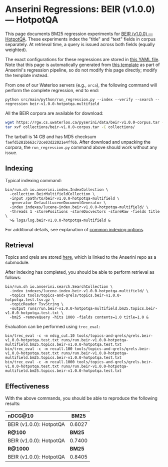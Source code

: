 # Anserini Regressions: BEIR (v1.0.0) &mdash; HotpotQA

This page documents BM25 regression experiments for [BEIR (v1.0.0) &mdash; HotpotQA](http://beir.ai/).
These experiments index the "title" and "text" fields in corpus separately.
At retrieval time, a query is issued across both fields (equally weighted).

The exact configurations for these regressions are stored in [this YAML file](../../src/main/resources/regression/beir-v1.0.0-hotpotqa.multifield.yaml).
Note that this page is automatically generated from [this template](../../src/main/resources/docgen/templates/beir-v1.0.0-hotpotqa.multifield.template) as part of Anserini's regression pipeline, so do not modify this page directly; modify the template instead.

From one of our Waterloo servers (e.g., `orca`), the following command will perform the complete regression, end to end:

```
python src/main/python/run_regression.py --index --verify --search --regression beir-v1.0.0-hotpotqa.multifield
```

All the BEIR corpora are available for download:

```bash
wget https://rgw.cs.uwaterloo.ca/pyserini/data/beir-v1.0.0-corpus.tar -P collections/
tar xvf collections/beir-v1.0.0-corpus.tar -C collections/
```

The tarball is 14 GB and has MD5 checksum `faefd5281b662c72ce03d22021e4ff6b`.
After download and unpacking the corpora, the `run_regression.py` command above should work without any issue.

## Indexing

Typical indexing command:

```
bin/run.sh io.anserini.index.IndexCollection \
  -collection BeirMultifieldCollection \
  -input /path/to/beir-v1.0.0-hotpotqa-multifield \
  -generator DefaultLuceneDocumentGenerator \
  -index indexes/lucene-index.beir-v1.0.0-hotpotqa-multifield/ \
  -threads 1 -storePositions -storeDocvectors -storeRaw -fields title \
  >& logs/log.beir-v1.0.0-hotpotqa-multifield &
```

For additional details, see explanation of [common indexing options](../../docs/common-indexing-options.md).

## Retrieval

Topics and qrels are stored [here](https://github.com/castorini/anserini-tools/tree/master/topics-and-qrels), which is linked to the Anserini repo as a submodule.

After indexing has completed, you should be able to perform retrieval as follows:

```
bin/run.sh io.anserini.search.SearchCollection \
  -index indexes/lucene-index.beir-v1.0.0-hotpotqa-multifield/ \
  -topics tools/topics-and-qrels/topics.beir-v1.0.0-hotpotqa.test.tsv.gz \
  -topicReader TsvString \
  -output runs/run.beir-v1.0.0-hotpotqa-multifield.bm25.topics.beir-v1.0.0-hotpotqa.test.txt \
  -bm25 -removeQuery -hits 1000 -fields contents=1.0 title=1.0 &
```

Evaluation can be performed using `trec_eval`:

```
bin/trec_eval -c -m ndcg_cut.10 tools/topics-and-qrels/qrels.beir-v1.0.0-hotpotqa.test.txt runs/run.beir-v1.0.0-hotpotqa-multifield.bm25.topics.beir-v1.0.0-hotpotqa.test.txt
bin/trec_eval -c -m recall.100 tools/topics-and-qrels/qrels.beir-v1.0.0-hotpotqa.test.txt runs/run.beir-v1.0.0-hotpotqa-multifield.bm25.topics.beir-v1.0.0-hotpotqa.test.txt
bin/trec_eval -c -m recall.1000 tools/topics-and-qrels/qrels.beir-v1.0.0-hotpotqa.test.txt runs/run.beir-v1.0.0-hotpotqa-multifield.bm25.topics.beir-v1.0.0-hotpotqa.test.txt
```

## Effectiveness

With the above commands, you should be able to reproduce the following results:

| **nDCG@10**                                                                                                  | **BM25**  |
|:-------------------------------------------------------------------------------------------------------------|-----------|
| BEIR (v1.0.0): HotpotQA                                                                                      | 0.6027    |
| **R@100**                                                                                                    | **BM25**  |
| BEIR (v1.0.0): HotpotQA                                                                                      | 0.7400    |
| **R@1000**                                                                                                   | **BM25**  |
| BEIR (v1.0.0): HotpotQA                                                                                      | 0.8405    |
